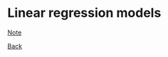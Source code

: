 # Linear regression models




[Note](https://github.com/younghhk/STAT_COMP/)







[Back](https://github.com/younghhk/STAT_COMP/)

